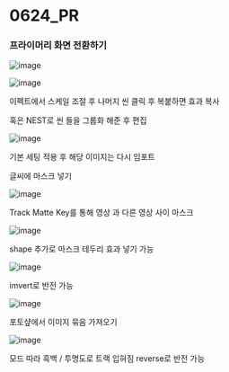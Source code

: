 # 0624_PR

### 프라이머리  화면 전환하기

![image](https://user-images.githubusercontent.com/80494367/123185391-ccd92100-d4d0-11eb-9726-35d6461a6864.png)


![image](https://user-images.githubusercontent.com/80494367/123185452-eaa68600-d4d0-11eb-921a-1823a4ccb761.png)

이펙트에서 스케일 조절 후  나머지 씬 클릭 후 복붙하면 효과 복사

혹은 NEST로 씬 들을 그룹화 해준 후 편집


![image](https://user-images.githubusercontent.com/80494367/123185835-c6977480-d4d1-11eb-8a4b-59e7252c9322.png)

기본 세팅   적용 후  해당 이미지는 다시 임포트



글씨에 마스크 넣기

![image](https://user-images.githubusercontent.com/80494367/123193369-a53d8500-d4df-11eb-9858-8c24e90018b4.png)

Track Matte Key를 통해  영상 과 다른 영상 사이 마스크

![image](https://user-images.githubusercontent.com/80494367/123193660-2432bd80-d4e0-11eb-9dc2-5e7c6f694754.png)

shape 추가로 마스크 테두리 효과 넣기 가능

![image](https://user-images.githubusercontent.com/80494367/123194306-3b25df80-d4e1-11eb-90a0-1166f87a7fd6.png)

imvert로 반전 가능



![image](https://user-images.githubusercontent.com/80494367/123195135-9ad0ba80-d4e2-11eb-8d5d-7df0b8598cc6.png)

포토샾에서 이미지 묶음 가져오기 


![image](https://user-images.githubusercontent.com/80494367/123206055-f193bf80-d4f5-11eb-9af0-a558e64777b8.png)

모드 따라  흑백 / 투명도로  트랙 입혀짐
reverse로 반전 가능
